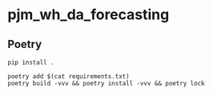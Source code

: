 # pjm_wh_da_forecasting

## Poetry
```
pip install .
```

```
poetry add $(cat requirements.txt)
poetry build -vvv && poetry install -vvv && poetry lock
```